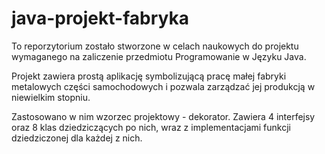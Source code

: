 # java-projekt-fabryka

To reporzytorium zostało stworzone w celach naukowych do projektu wymaganego na zaliczenie przedmiotu Programowanie w Języku Java.

Projekt zawiera prostą aplikację symbolizującą pracę małej fabryki metalowych części samochodowych i pozwala zarządzać jej
produkcją w niewielkim stopniu.

Zastosowano w nim wzorzec projektowy - dekorator.
Zawiera 4 interfejsy oraz 8 klas dziedziczących po nich, wraz z implementacjami funkcji dziedziczonej dla każdej z nich.
